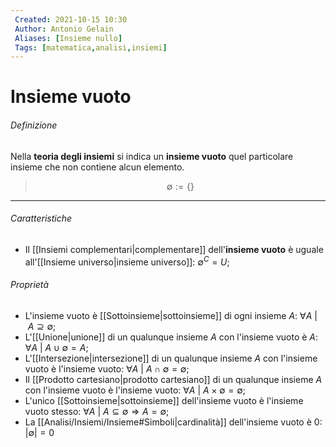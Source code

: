 ```yaml
---
 Created: 2021-10-15 10:30
 Author: Antonio Gelain
 Aliases: [Insieme nullo]
 Tags: [matematica,analisi,insiemi]
---
```


# Insieme vuoto

###### Definizione

Nella **teoria degli insiemi** si indica un **insieme vuoto** quel particolare insieme che non contiene alcun elemento.

> $$\emptyset := \{\}$$

---

###### Caratteristiche

- Il [[Insiemi complementari|complementare]] dell'**insieme vuoto** è uguale all'[[Insieme universo|insieme universo]]: $\emptyset^C = U$;

###### Proprietà

- L'insieme vuoto è [[Sottoinsieme|sottoinsieme]] di ogni insieme $A$: $\forall A\ |\ A \supseteq \emptyset$;
- L'[[Unione|unione]] di un qualunque insieme $A$ con l'insieme vuoto è $A$: $\forall A\ |\ A \cup \emptyset = A$;
- L'[[Intersezione|intersezione]] di un qualunque insieme $A$ con l'insieme vuoto è l'insieme vuoto: $\forall A\ |\ A \cap \emptyset = \emptyset$;
- Il [[Prodotto cartesiano|prodotto cartesiano]] di un qualunque insieme $A$ con l'insieme vuoto è l'insieme vuoto: $\forall A\ |\ A \times \emptyset = \emptyset$;
- L'unico [[Sottoinsieme|sottoinsieme]] dell'insieme vuoto è l'insieme vuoto stesso: $\forall A\ |\ A \subseteq \emptyset \Rightarrow A = \emptyset$;
- La [[Analisi/Insiemi/Insieme#Simboli|cardinalità]] dell'insieme vuoto è $0$: $|\emptyset| = 0$